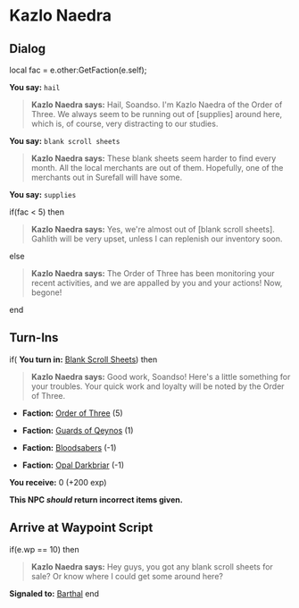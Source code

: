# Kazlo Naedra
## Dialog

local fac = e.other:GetFaction(e.self);

**You say:** `hail`



>**Kazlo Naedra says:** Hail, Soandso.  I'm Kazlo Naedra of the Order of Three.  We always seem to be running out of [supplies] around here, which is, of course, very distracting to our studies.

**You say:** `blank scroll sheets`



>**Kazlo Naedra says:** These blank sheets seem harder to find every month. All the local merchants are out of them. Hopefully, one of the merchants out in Surefall will have some.

**You say:** `supplies`



if(fac < 5) then



>**Kazlo Naedra says:** Yes, we're almost out of [blank scroll sheets]. Gahlith will be very upset, unless I can replenish our inventory soon.


else



>**Kazlo Naedra says:** The Order of Three has been monitoring your recent activities, and we are appalled by you and your actions! Now, begone!

end

## Turn-Ins







if( **You turn in:** [Blank Scroll Sheets](/item/18006)) then


>**Kazlo Naedra says:** Good work, Soandso! Here's a little something for your troubles. Your quick work and loyalty will be noted by the Order of Three.


* __Faction:__ [Order of Three](/faction/342) (5)


* __Faction:__ [Guards of Qeynos](/faction/262) (1)


* __Faction:__ [Bloodsabers](/faction/221) (-1)


* __Faction:__ [Opal Darkbriar](/faction/296) (-1)


 **You receive:** 0 (+200 exp)

**This NPC *should* return incorrect items given.**

## Arrive at Waypoint Script

if(e.wp == 10) then


>**Kazlo Naedra says:** Hey guys, you got any blank scroll sheets for sale? Or know where I could get some around here?


**Signaled to:**  [Barthal](/npc/1115)
end
